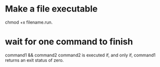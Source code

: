 # Make a file executable
chmod +x filename.run.
# wait for one command to finish 

command1 && command2
command2 is executed if, and only if, command1 returns an exit status of zero.